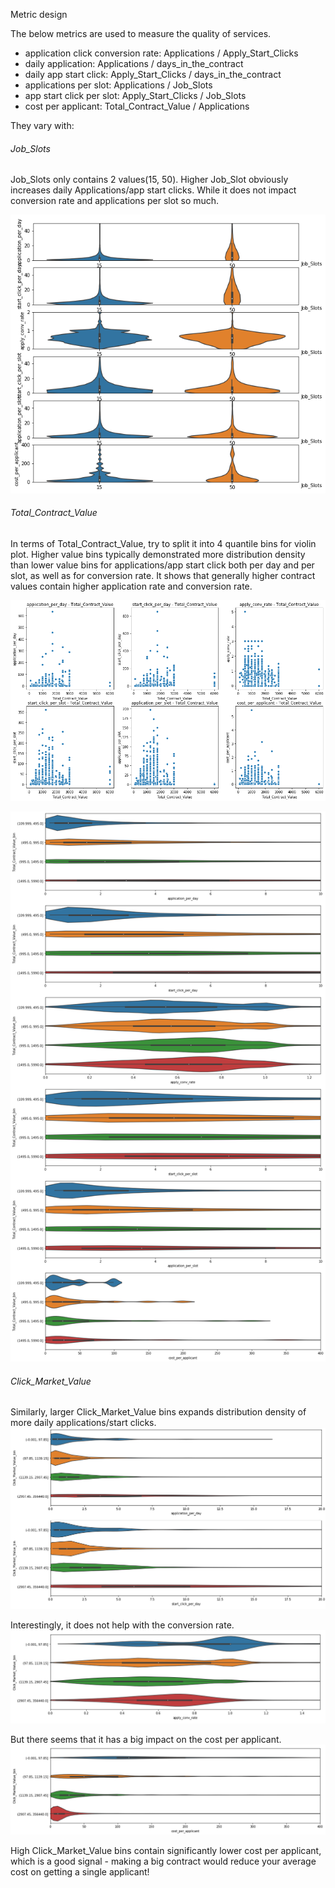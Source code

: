 Metric design

The below metrics are used to measure the quality of services.

- application click conversion rate: Applications / Apply_Start_Clicks
- daily application: Applications / days_in_the_contract
- daily app start click: Apply_Start_Clicks / days_in_the_contract
- applications per slot: Applications / Job_Slots
- app start click per slot: Apply_Start_Clicks / Job_Slots
- cost per applicant: Total_Contract_Value / Applications

They vary with: 

###### Job_Slots

Job_Slots only contains 2 values(15, 50). Higher Job_Slot obviously increases daily Applications/app start clicks. While it does not impact conversion rate and applications per slot so much.

![Job_Slots_violin](https://github.com/telenovelachuan/job_slot_retention/blob/master/reports/figures/Job_Slots_violin.png)

###### Total_Contract_Value

In terms of Total_Contract_Value, try to split it into 4 quantile bins for violin plot.
Higher value bins typically demonstrated more distribution density than lower value bins for applications/app start click both per day and per slot, as well as for conversion rate.
It shows that generally higher contract values contain higher application rate and conversion rate.

![Total_Contract_Value_scatter](https://github.com/telenovelachuan/job_slot_retention/blob/master/reports/figures/Total_Contract_Value_scatter.png)

![Total_Contract_Value_violin](https://github.com/telenovelachuan/job_slot_retention/blob/master/reports/figures/Total_Contract_Value_violin.png)

###### Click_Market_Value

Similarly, larger Click_Market_Value bins expands distribution density of more daily applications/start clicks.
![Click_Market_Value_violin_1](https://github.com/telenovelachuan/job_slot_retention/blob/master/reports/figures/Click_Market_Value_violin_1.png)

Interestingly, it does not help with the conversion rate.
![Click_Market_Value_violin_2](https://github.com/telenovelachuan/job_slot_retention/blob/master/reports/figures/Click_Market_Value_violin_2.png)


But there seems that it has a big impact on the cost per applicant.
![Click_Market_Value_violin_3](https://github.com/telenovelachuan/job_slot_retention/blob/master/reports/figures/Click_Market_Value_violin_3.png)

High Click_Market_Value bins contain significantly lower cost per applicant, which is a good signal - making a big contract would reduce your average cost on getting a single applicant!


